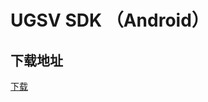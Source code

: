 # UGSV SDK （Android）

## 下载地址

[下载](http://liteavsdk-1252463788.cosgz.myqcloud.com/TXLiteAVSDK_UGC_Android_latest.zip)

